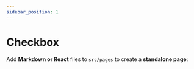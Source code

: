```yaml
---
sidebar_position: 1
---
```


# Checkbox

Add **Markdown or React** files to `src/pages` to create a **standalone page**:
